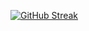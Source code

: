<!--[![GitHub Streak](http://github-readme-streak-stats.herokuapp.com?user=d-sanderson&theme=prussian)](https://git.io/streak-stats)--->


[![GitHub Streak](https://streak-stats.demolab.com?user=d-sanderson&theme=tokyonight-duo&date_format=%5BY%20%5DM%20j)](https://git.io/streak-stats)

